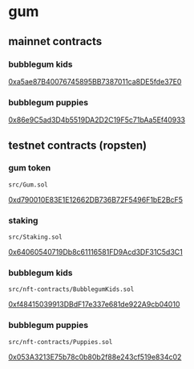 # gum

## mainnet contracts

### bubblegum kids

[0xa5ae87B40076745895BB7387011ca8DE5fde37E0](https://ropsten.etherscan.io/address/0xa5ae87B40076745895BB7387011ca8DE5fde37E0#code)

### bubblegum puppies

[0x86e9C5ad3D4b5519DA2D2C19F5c71bAa5Ef40933](https://ropsten.etherscan.io/address/0x86e9C5ad3D4b5519DA2D2C19F5c71bAa5Ef40933#code)

## testnet contracts (ropsten)
###  gum token

`src/Gum.sol`

[0xd790010E83E1E12662DB736B72F5496F1bE2BcF5](https://ropsten.etherscan.io/address/0xd790010E83E1E12662DB736B72F5496F1bE2BcF5#code)

### staking

`src/Staking.sol`

[0x64060540719Db8c61116581FD9Acd3DF31C5d3C1](https://ropsten.etherscan.io/address/0x64060540719Db8c61116581FD9Acd3DF31C5d3C1#code)

### bubblegum kids

`src/nft-contracts/BubblegumKids.sol`

[0xf48415039913DBdF17e337e681de922A9cb04010](https://ropsten.etherscan.io/address/0xf48415039913DBdF17e337e681de922A9cb04010#code)

### bubblegum puppies

`src/nft-contracts/Puppies.sol`

[0x053A3213E75b78c0b80b2f88e243cf519e834c02](https://ropsten.etherscan.io/address/0x053A3213E75b78c0b80b2f88e243cf519e834c02#code)
